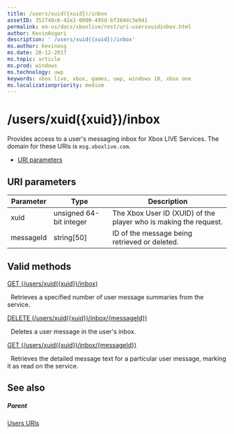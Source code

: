 ```yaml
---
title: /users/xuid({xuid})/inbox
assetID: 352740c6-42e2-0000-495d-bf384dc3e941
permalink: en-us/docs/xboxlive/rest/uri-usersxuidinbox.html
author: KevinAsgari
description: ' /users/xuid({xuid})/inbox'
ms.author: kevinasg
ms.date: 20-12-2017
ms.topic: article
ms.prod: windows
ms.technology: uwp
keywords: xbox live, xbox, games, uwp, windows 10, xbox one
ms.localizationpriority: medium
---
```



# /users/xuid({xuid})/inbox
Provides access to a user's messaging inbox for Xbox LIVE Services. 
The domain for these URIs is `msg.xboxlive.com`.
 
  * [URI parameters](#ID4EV)
 
<a id="ID4EV"></a>

 
## URI parameters 
 
| Parameter| Type| Description| 
| --- | --- | --- | 
| xuid | unsigned 64-bit integer | The Xbox User ID (XUID) of the player who is making the request. | 
| messageId | string[50] | ID of the message being retrieved or deleted. | 
  
<a id="ID4EDC"></a>

 
## Valid methods 

[GET (/users/xuid({xuid})/inbox)](uri-usersxuidinboxget.md)

&nbsp;&nbsp;Retrieves a specified number of user message summaries from the service. 

[DELETE (/users/xuid({xuid})/inbox/{messageId})](uri-usersxuidinboxmessageiddelete.md)

&nbsp;&nbsp;Deletes a user message in the user's inbox.

[GET (/users/xuid({xuid})/inbox/{messageId})](uri-usersxuidinboxmessageidget.md)

&nbsp;&nbsp;Retrieves the detailed message text for a particular user message, marking it as read on the service. 
 
<a id="ID4EVC"></a>

 
## See also
 
<a id="ID4EXC"></a>

 
##### Parent  

[Users URIs](atoc-reference-users.md)

   